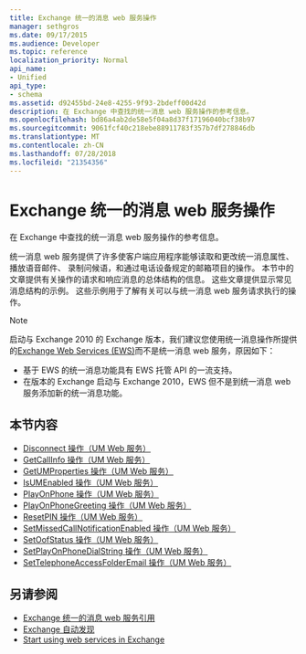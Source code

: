 ```yaml
---
title: Exchange 统一的消息 web 服务操作
manager: sethgros
ms.date: 09/17/2015
ms.audience: Developer
ms.topic: reference
localization_priority: Normal
api_name:
- Unified
api_type:
- schema
ms.assetid: d92455bd-24e8-4255-9f93-2bdeff00d42d
description: 在 Exchange 中查找的统一消息 web 服务操作的参考信息。
ms.openlocfilehash: bd86a4ab2de58e5f04a8d37f17196040bcf38b97
ms.sourcegitcommit: 9061fcf40c218ebe88911783f357b7df278846db
ms.translationtype: MT
ms.contentlocale: zh-CN
ms.lasthandoff: 07/28/2018
ms.locfileid: "21354356"
---
```

# <a name="unified-messaging-web-service-operations-for-exchange"></a>Exchange 统一的消息 web 服务操作

在 Exchange 中查找的统一消息 web 服务操作的参考信息。
  
统一消息 web 服务提供了许多使客户端应用程序能够读取和更改统一消息属性、 播放语音邮件、 录制问候语，和通过电话设备规定的邮箱项目的操作。 本节中的文章提供有关操作的请求和响应消息的总体结构的信息。 这些文章提供显示常见消息结构的示例。 这些示例用于了解有关可以与统一消息 web 服务请求执行的操作。
  
> [!NOTE]
> 启动与 Exchange 2010 的 Exchange 版本，我们建议您使用统一消息操作所提供的[Exchange Web Services (EWS)](http://msdn.microsoft.com/library/60285497-0c4e-4e51-84e1-34dd6d89a5d8%28Office.15%29.aspx)而不是统一消息 web 服务，原因如下： 
> - 基于 EWS 的统一消息功能具有 EWS 托管 API 的一流支持。 
> - 在版本的 Exchange 启动与 Exchange 2010，EWS 但不是到统一消息 web 服务添加新的统一消息功能。 
  
## <a name="in-this-section"></a>本节内容
<a name="bk_InThisSection"> </a>

- [Disconnect 操作（UM Web 服务）](disconnect-operation-um-web-service.md)    
- [GetCallInfo 操作（UM Web 服务）](getcallinfo-operation-um-web-service.md)   
- [GetUMProperties 操作（UM Web 服务）](getumproperties-operation-um-web-service.md)   
- [IsUMEnabled 操作（UM Web 服务）](isumenabled-operation-um-web-service.md)   
- [PlayOnPhone 操作（UM Web 服务）](playonphone-operation-um-web-service.md)   
- [PlayOnPhoneGreeting 操作（UM Web 服务）](playonphonegreeting-operation-um-web-service.md)   
- [ResetPIN 操作（UM Web 服务）](resetpin-operation-um-web-service.md)   
- [SetMissedCallNotificationEnabled 操作（UM Web 服务）](setmissedcallnotificationenabled-operation-um-web-service.md)  
- [SetOofStatus 操作（UM Web 服务）](setoofstatus-operation-um-web-service.md)    
- [SetPlayOnPhoneDialString 操作（UM Web 服务）](setplayonphonedialstring-operation-um-web-service.md)   
- [SetTelephoneAccessFolderEmail 操作（UM Web 服务）](settelephoneaccessfolderemail-operation-um-web-service.md)
    
## <a name="see-also"></a>另请参阅

- [Exchange 统一的消息 web 服务引用](unified-messaging-web-service-reference-for-exchange.md)
- [Exchange 自动发现](../exchange-web-services/autodiscover-for-exchange.md)
- [Start using web services in Exchange](../exchange-web-services/start-using-web-services-in-exchange.md)
    

